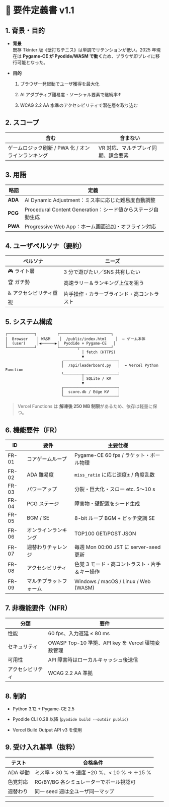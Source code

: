 # 📄 要件定義書 v1.1

## 1. 背景・目的

- **背景**  
    既存 Tkinter 版《壁打ちテニス》は単調でリテンションが低い。2025 年現在は **Pygame-CE が Pyodide/WASM で動く**ため、ブラウザ即プレイに移行可能となった。
    
- **目的**
    
    1. ブラウザ一発起動でユーザ獲得を最大化
        
    2. AI アダプティブ難易度・ソーシャル要素で継続率↑
        
    3. WCAG 2.2 AA 水準のアクセシビリティで潜在層を取り込む
        

## 2. スコープ

|含む|含まない|
|---|---|
|ゲームロジック刷新 / PWA 化 / オンラインランキング|VR 対応、マルチプレイ同期、課金要素|

## 3. 用語

|略語|定義|
|---|---|
|**ADA**|AI Dynamic Adjustment：ミス率に応じた難易度自動調整|
|**PCG**|Procedural Content Generation：シード値からステージ自動生成|
|**PWA**|Progressive Web App：ホーム画面追加・オフライン対応|

## 4. ユーザペルソナ（要約）

|ペルソナ|ニーズ|
|---|---|
|🎮 ライト層|3 分で遊びたい／SNS 共有したい|
|🏆 ガチ勢|高速ラリー＆ランキング上位を狙う|
|♿ アクセシビリティ重視|片手操作・カラーブラインド・高コントラスト|

## 5. システム構成

```text
┌────────────┐         ┌───────────────────────┐
│  Browser    │ WASM    │  /public/index.html    │  ← ゲーム本体
│  (user)     │◀──────▶│  Pyodide + Pygame-CE   │
└────────────┘         └────────┬──────────────┘
                                  │ fetch (HTTPS)
                                  ▼
                         ┌────────────────────────┐
                         │  /api/leaderboard.py   │  ← Vercel Python Function
                         └────────┬───────────────┘
                                  │ SQLite / KV
                                  ▼
                         ┌────────────────────────┐
                         │  score.db / Edge KV    │
                         └────────────────────────┘
```

> Vercel Functions は **解凍後 250 MB 制限**があるため、依存は軽量に保つ。

## 6. 機能要件（FR）

|ID|要件|主要仕様|
|---|---|---|
|FR-01|コアゲームループ|Pygame-CE 60 fps / ラケット・ボール物理|
|FR-02|ADA 難易度|`miss_ratio` に応じ速度± / 角度乱数|
|FR-03|パワーアップ|分裂・巨大化・スロー etc. 5〜10 s|
|FR-04|PCG ステージ|障害物・壁配置をシード生成|
|FR-05|BGM / SE|8-bit ループ BGM + ピッチ変調 SE|
|FR-06|オンラインランキング|TOP100 GET/POST JSON|
|FR-07|週替わりチャレンジ|毎週 Mon 00:00 JST に server-seed 更新|
|FR-08|アクセシビリティ|色覚 3 モード・高コントラスト・片手＆キー操作|
|FR-09|マルチプラットフォーム|Windows / macOS / Linux / Web (WASM)|

## 7. 非機能要件（NFR）

|分類|要件|
|---|---|
|性能|60 fps、入力遅延 ≤ 80 ms|
|セキュリティ|OWASP Top-10 準拠、API key を Vercel 環境変数管理|
|可用性|API 障害時はローカルキャッシュ後送信|
|アクセシビリティ|WCAG 2.2 AA 準拠|

## 8. 制約

- Python 3.12 + Pygame-CE 2.5
    
- Pyodide CLI 0.28 以降 (`pyodide build --outdir public`)
    
- Vercel Build Output API v3 を使用
    

## 9. 受け入れ基準（抜粋）

|テスト|合格条件|
|---|---|
|ADA 挙動|ミス率 > 30 % → 速度 −20 %、< 10 % → ＋15 %|
|色覚対応|RG/BY/BG 各シミュレーターでボール視認可|
|週替わり|同一 seed 週は全ユーザ同一マップ|

---
